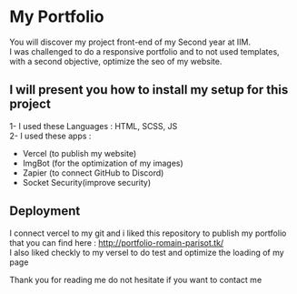 # My Portfolio

You will discover my project front-end of my Second year at IIM.
<br>
I was challenged to do a responsive portfolio and to not used templates, with a second objective, optimize the seo of my website.
## I will present you how to install my setup for this project 
1- I used these Languages : HTML, SCSS, JS
<br>
2- I used these apps : 
- Vercel (to publish my website)
- ImgBot (for the optimization of my images)
- Zapier (to connect GitHub to Discord)
-	Socket Security(improve security)

## Deployment
I connect vercel to my git and i liked this repository to publish my portfolio that you can find here : http://portfolio-romain-parisot.tk/
<br>
I also liked checkly to my versel to do test and optimize the loading of my page

Thank you for reading me do not hesitate if you want to contact me
